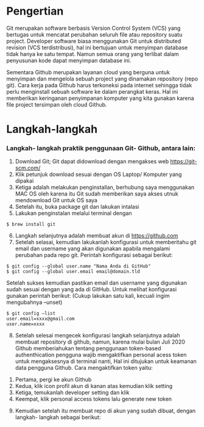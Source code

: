 # Pengertian
Git merupakan software berbasis Version Control System (VCS) yang bertugas untuk mencatat perubahan seluruh file atau repository suatu project. Developer software biasa menggunakan Git untuk distributed revision (VCS terdistribusi), hal ini bertujuan untuk menyimpan database tidak hanya ke satu tempat. Namun semua orang yang terlibat dalam penyusunan kode dapat menyimpan database ini.

Sementara Github merupakan layanan cloud yang berguna untuk menyimpan dan mengelola sebuah project yang dinamakan repository (repo git). Cara kerja pada Github harus terkoneksi pada internet sehingga tidak perlu menginstall sebuah software ke dalam perangkat keras. Hal ini memberikan keringanan penyimpanan komputer yang kita gunakan karena file project tersimpan oleh cloud Github.


# Langkah-langkah
### Langkah- langkah praktik penggunaan Git- Github, antara lain:
01) Download Git; Git dapat didownload dengan mengakses web https://git-scm.com/
02)	Klik petunjuk download sesuai dengan OS Laptop/ Komputer yang dipakai
03)	Ketiga adalah melakukan penginstallan, berhubung saya menggunakan MAC OS oleh karena itu Git sudah memberikan saya akses utnuk mendownload Git untuk OS saya
04)	Setelah itu, buka package git dan lakukan intalasi
05) Lakukan penginstalan melalui terminal dengan 
```
$ brew install git	
```
06)	Langkah selanjutnya adalah membuat akun di https://github.com 
07)	Setelah selasai, kemudian lakukanlah konfigurasi untuk memberitahu git email dan username yang akan digunakan apabila mengalami perubahan pada repo git. Perintah konfigurasi sebagai berikut: 
```
$ git config --global user.name "Nama Anda di GitHub"
$ git config --global user.email email@domain.tld
```
Setelah sukses kemudian pastikan email dan username yang digunakan sudah sesuai dengan yang ada di GitHub. Untuk melihat konfigurasi gunakan perintah berikut: (Cukup lakukan satu kali, kecuali ingim mengubahnya –unset)
```
$ git config –list
user.email=xxxx@gmail.com
user.name=xxxx
```
08)	Setelah selesai mengecek konfigurasi langkah selanjutnya adalah membuat repository di github, namun, karena mulai bulan Juli 2020 Github memberiahukan tentang penggunaan token-based authenthication pengguna wajib mengaktifkan personal acess token untuk mengaksesnya di terminal nanti, Hal ini ditujukan untuk keamanan data pengguna Github.
Cara mengaktifkan token yaitu:
  1. Pertama, pergi ke akun Github 
  2. Kedua, klik icon profil akun di kanan atas kemudian klik setting
  3. Ketiga, temukanlah developer setting dan klik
  4. Keempat, klik personal access tokens lalu generate new token
09)	Kemudian setelah itu membuat repo di akun yang sudah dibuat, dengan langkah- langkah sebagai berikut:






